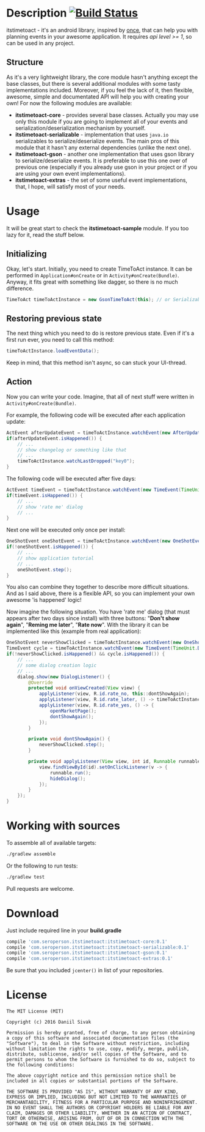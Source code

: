 Description [![Build Status](https://travis-ci.org/seroperson/itstimetoact.svg?branch=master)](https://travis-ci.org/seroperson/itstimetoact)
===========
itstimetoact - it's an android library, inspired by [once](https://github.com/jonfinerty/Once), that can help you with planning events in your awesome application. It requires *api level >= 1*, so can be used in any project.

Structure
-------
As it's a very lightweight library, the core module hasn't anything except the base classes, but there is several additional modules with some tasty implementations included. Moreover, if you feel the lack of it, then flexible, awesome, simple and documentated API will help you with creating your own! For now the following modules are available:

* **itstimetoact-core** - provides several base classes. Actually you may use only this module if you are going to implement all of your events and serialization/deserialization mechanism by yourself.
* **itstimetoact-serializable** - implementation that uses `java.io` serializables to serialize/deserialize events. The main pros of this module that it hasn't any external dependencies (unlike the next one).
* **itstimetoact-gson** - another one implementation that uses gson library to serialize/deserialize events. It is preferable to use this one over of previous one (especially if you already use gson in your project or if you are using your own event implementations).
* **itstimetoact-extras** - the set of some useful event implementations, that, I hope, will satisfy most of your needs.

Usage
=====
It will be great start to check the **itstimetoact-sample** module. If you too lazy for it, read the stuff below.

Initializing
------------
Okay, let's start. Initially, you need to create TimeToAct instance. It can be performed in `Application#onCreate` or in `Activity#onCreate(Bundle)`. Anyway, it fits great with something like dagger, so there is no much difference.

```java
TimeToAct timeToActInstance = new GsonTimeToAct(this); // or SerializableTimeToAct
```

Restoring previous state
------------------------
The next thing which you need to do is restore previous state. Even if it's a first run ever, you need to call this method:

```java
timeToActInstance.loadEventData();
```

Keep in mind, that this method isn't async, so can stuck your UI-thread.

Action
------
Now you can write your code. Imagine, that all of next stuff were written in `Activity#onCreate(Bundle)`.

For example, the following code will be executed after each application update:

```java
ActEvent afterUpdateEvent = timeToActInstance.watchEvent(new AfterUpdateEvent(this, "key0"));
if(afterUpdateEvent.isHappened()) {
    // ...
    // show changelog or something like that
    // ...
    timeToActInstance.watchLastDropped("key0");
}
```

The following code will be executed after five days:

```java
ActEvent timeEvent = timeToActInstance.watchEvent(new TimeEvent(TimeUnit.DAYS.toMillis(5), "key1"));
if(timeEvent.isHappened()) {
    // ...
    // show 'rate me' dialog
    // ...
}
```

Next one will be executed only once per install:

```java
OneShotEvent oneShotEvent = timeToActInstance.watchEvent(new OneShotEvent("key2"));
if(!oneShotEvent.isHappened()) {
    // ...
    // show application tutorial
    // ...
    oneShotEvent.step();
}
```

You also can combine they together to describe more difficult situations. And as I said above, there is a flexible API, so you can implement your own awesome 'is happened' logic!

Now imagine the following situation. You have 'rate me' dialog (that must appears after two days since install) with three buttons: "**Don't show again**", "**Reming me later**", "**Rate now**". With the library it can be implemented like this (example from real application):

```java
OneShotEvent neverShowClicked = timeToActInstance.watchEvent(new OneShotEvent(KEY_SHOW_RATE_ME));
TimeEvent cycle = timeToActInstance.watchEvent(new TimeEvent(TimeUnit.DAYS.toMillis(2), KEY_SHOW_RATE_ME_CYCLE));
if(!neverShowClicked.isHappened() && cycle.isHappened()) {
    // ...
    // some dialog creation logic
    // ...
    dialog.show(new DialogListener() {
        @Override
        protected void onViewCreated(View view) {
            applyListener(view, R.id.rate_no, this::dontShowAgain);
            applyListener(view, R.id.rate_later, () -> timeToActInstance.watchLastDropped(KEY_SHOW_RATE_ME_CYCLE));
            applyListener(view, R.id.rate_yes, () -> {
                openMarketPage();
                dontShowAgain();
            });
        }

        private void dontShowAgain() {
            neverShowClicked.step();
        }

        private void applyListener(View view, int id, Runnable runnable) {
            view.findViewById(id).setOnClickListener(v -> {
                runnable.run();
                hideDialog();
            });
        }
    });
}
```


Working with sources
========
To assemble all of available targets:

```sh
./gradlew assemble
```

Or the following to run tests:

```sh
./gradlew test
```

Pull requests are welcome.

Download
========
Just include required line in your **build.gradle**

```groovy
compile 'com.seroperson.itstimetoact:itstimetoact-core:0.1'
compile 'com.seroperson.itstimetoact:itstimetoact-serializable:0.1'
compile 'com.seroperson.itstimetoact:itstimetoact-gson:0.1'
compile 'com.seroperson.itstimetoact:itstimetoact-extras:0.1'
```

Be sure that you included `jcenter()` in list of your repositories.

License
=======

```
The MIT License (MIT)

Copyright (c) 2016 Daniil Sivak

Permission is hereby granted, free of charge, to any person obtaining a copy of this software and associated documentation files (the "Software"), to deal in the Software without restriction, including without limitation the rights to use, copy, modify, merge, publish, distribute, sublicense, and/or sell copies of the Software, and to permit persons to whom the Software is furnished to do so, subject to the following conditions:

The above copyright notice and this permission notice shall be included in all copies or substantial portions of the Software.

THE SOFTWARE IS PROVIDED "AS IS", WITHOUT WARRANTY OF ANY KIND, EXPRESS OR IMPLIED, INCLUDING BUT NOT LIMITED TO THE WARRANTIES OF MERCHANTABILITY, FITNESS FOR A PARTICULAR PURPOSE AND NONINFRINGEMENT. IN NO EVENT SHALL THE AUTHORS OR COPYRIGHT HOLDERS BE LIABLE FOR ANY CLAIM, DAMAGES OR OTHER LIABILITY, WHETHER IN AN ACTION OF CONTRACT, TORT OR OTHERWISE, ARISING FROM, OUT OF OR IN CONNECTION WITH THE SOFTWARE OR THE USE OR OTHER DEALINGS IN THE SOFTWARE.
```
